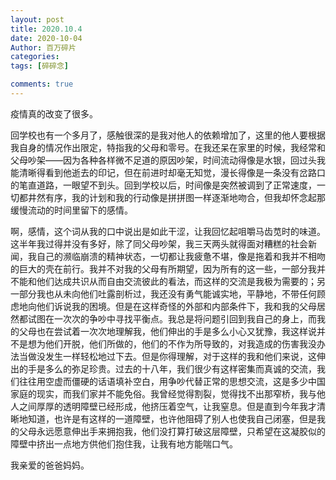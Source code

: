 ```yaml
---
layout: post
title: 2020.10.4
date: 2020-10-04
Author: 百万碎片
categories: 
tags: [碎碎念]

comments: true
--- 
```


疫情真的改变了很多。

回学校也有一个多月了，感触很深的是我对他人的依赖增加了，这里的他人要根据我自身的情况作出限定，特指我的父母和零号。在我还呆在家里的时候，我经常和父母吵架——因为各种各样微不足道的原因吵架，时间流动得像是水银，回过头我能清晰得看到他逝去的印记，但在前进时却毫无知觉，漫长得像是一条没有岔路口的笔直道路，一眼望不到头。回到学校以后，时间像是突然被调到了正常速度，一切都井然有序，我的计划和我的行动像是拼拼图一样逐渐地吻合，但我却怀念起那缓慢流动的时间里留下的感情。

啊，感情，这个词从我的口中说出是如此干涩，让我回忆起咀嚼马齿苋时的味道。这半年我过得并没有多好，除了同父母吵架，我三天两头就得面对糟糕的社会新闻，我自己的濒临崩溃的精神状态，一切都让我疲惫不堪，像是拖着和我并不相吻的巨大的壳在前行。我并不对我的父母有所期望，因为所有的这一些，一部分我并不能和他们达成共识从而自由交流彼此的看法，而这样的交流是我极为需要的；另一部分我也从未向他们吐露剖析过，我还没有勇气能诚实地，平静地，不带任何顾虑地向他们诉说我的困境。但是在这样奇怪的外部和内部条件下，我和我的父母居然都试图在一次次的争吵中寻找平衡点。我总是将问题引回到我自己的身上，而我的父母也在尝试着一次次地理解我，他们伸出的手是多么小心又犹豫，我这样说并不是想为他们开脱，他们所做的，他们的不作为所导致的，对我造成的伤害我没办法当做没发生一样轻松地过下去。但是你得理解，对于这样的我和他们来说，这伸出的手是多么的弥足珍贵。过去的十八年，我们很少有这样密集而真诚的交流，我们往往用空虚而僵硬的话语填补空白，用争吵代替正常的思想交流，这是多少中国家庭的现实，而我们家并不能免俗。我曾经觉得割裂，觉得找不出那窄桥，我与他人之间厚厚的透明障壁已经形成，他挤压着空气，让我窒息。但是直到今年我才清晰地知道，也许是有这样的一道障壁，也许他阻碍了别人也使我自己闭塞，但是我的父母永远愿意伸出手来拥抱我，他们没打算打破这层障壁，只希望在这凝胶似的障壁中挤出一点地方供他们抱住我，让我有地方能喘口气。

我亲爱的爸爸妈妈。